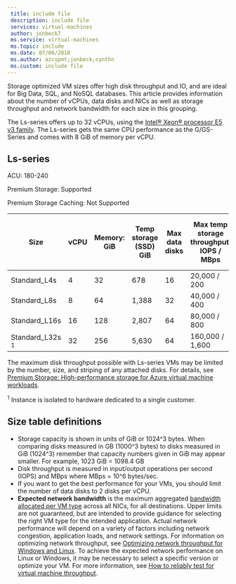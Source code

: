 ```yaml
---
 title: include file
 description: include file
 services: virtual-machines
 author: jonbeck7
 ms.service: virtual-machines
 ms.topic: include
 ms.date: 07/06/2018
 ms.author: azcspmt;jonbeck;cynthn
 ms.custom: include file
---
```


Storage optimized VM sizes offer high disk throughput and IO, and are ideal for Big Data, SQL, and NoSQL databases. This article provides information about the number of vCPUs, data disks and NICs as well as storage throughput and network bandwidth for each size in this grouping. 

The Ls-series offers up to 32 vCPUs, using the [Intel® Xeon® processor E5 v3 family](http://www.intel.com/content/www/us/en/processors/xeon/xeon-e5-solutions.html). The Ls-series gets the same CPU performance as the G/GS-Series and comes with 8 GiB of memory per vCPU.  

## Ls-series

ACU: 180-240

Premium Storage:  Supported

Premium Storage Caching:  Not Supported
 
| Size          | vCPU | Memory: GiB | Temp storage (SSD) GiB | Max data disks | Max temp storage throughput: IOPS / MBps | Max uncached disk throughput: IOPS / MBps | Max NICs / Expected network bandwidth (Mbps) | 
|---------------|-----------|-------------|--------------------------|----------------|-------------------------------------------------------------|-------------------------------------------|------------------------------| 
| Standard_L4s   | 4    | 32   | 678   | 16    | 20,000 / 200   | 5,000 / 125        | 2 / 4,000  | 
| Standard_L8s   | 8    | 64   | 1,388 | 32   | 40,000 / 400   | 10,000 / 250       | 4 / 8,000  | 
| Standard_L16s  | 16   | 128  | 2,807 | 64   | 80,000 / 800   | 20,000 / 500       | 8 / 16,000 | 
| Standard_L32s <sup>1</sup> | 32   | 256  | 5,630 | 64   | 160,000 / 1,600   | 40,000 / 1,000     | 8 / 20,000 | 
 

The maximum disk throughput possible with Ls-series VMs may be limited by the number, size, and striping of any attached disks. For details, see [Premium Storage: High-performance storage for Azure virtual machine workloads](../articles/virtual-machines/windows/premium-storage.md).

<sup>1</sup> Instance is isolated to hardware dedicated to a single customer.

## Size table definitions

- Storage capacity is shown in units of GiB or 1024^3 bytes. When comparing disks measured in GB (1000^3 bytes) to disks measured in GiB (1024^3) remember that capacity numbers given in GiB may appear smaller. For example, 1023 GiB = 1098.4 GB
- Disk throughput is measured in input/output operations per second (IOPS) and MBps where MBps = 10^6 bytes/sec.
- If you want to get the best performance for your VMs, you should limit the number of data disks to 2 disks per vCPU.
- **Expected network bandwidth** is the maximum aggregated [bandwidth allocated per VM type](../articles/virtual-network/virtual-machine-network-throughput.md) across all NICs, for all destinations. Upper limits are not guaranteed, but are intended to provide guidance for selecting the right VM type for the intended application. Actual network performance will depend on a variety of factors including network congestion, application loads, and network settings. For information on optimizing network throughput, see [Optimizing network throughput for Windows and Linux](../articles/virtual-network/virtual-network-optimize-network-bandwidth.md). To achieve the expected network performance on Linux or Windows, it may be necessary to select a specific version or optimize your VM. For more information, see [How to reliably test for virtual machine throughput](../articles/virtual-network/virtual-network-bandwidth-testing.md).
